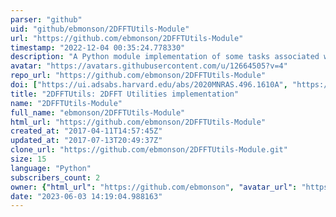 ```yaml
---
parser: "github"
uid: "github/ebmonson/2DFFTUtils-Module"
url: "https://github.com/ebmonson/2DFFTUtils-Module"
timestamp: "2022-12-04 00:35:24.778330"
description: "A Python module implementation of some tasks associated with measuring spiral galaxy pitch angle with 2DFFT. To be merged into the 2dfft_utils repository at a later date. TODO: Rename package and repository to SpiralUtils."
avatar: "https://avatars.githubusercontent.com/u/12664505?v=4"
repo_url: "https://github.com/ebmonson/2DFFTUtils-Module"
doi: ["https://ui.adsabs.harvard.edu/abs/2020MNRAS.496.1610A", "https://ui.adsabs.harvard.edu/abs/2022ascl.soft11013M/abstract"]
title: "2DFFTUtils: 2DFFT Utilities implementation"
name: "2DFFTUtils-Module"
full_name: "ebmonson/2DFFTUtils-Module"
html_url: "https://github.com/ebmonson/2DFFTUtils-Module"
created_at: "2017-04-11T14:57:45Z"
updated_at: "2017-07-13T20:49:37Z"
clone_url: "https://github.com/ebmonson/2DFFTUtils-Module.git"
size: 15
language: "Python"
subscribers_count: 2
owner: {"html_url": "https://github.com/ebmonson", "avatar_url": "https://avatars.githubusercontent.com/u/12664505?v=4", "login": "ebmonson", "type": "User"}
date: "2023-06-03 14:19:04.988163"
---
```

